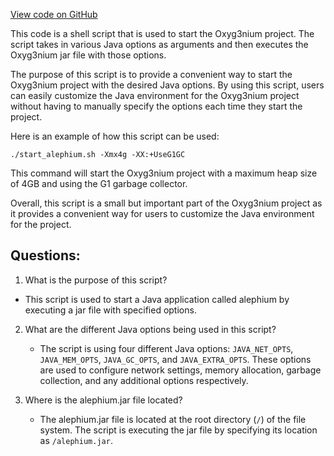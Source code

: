 [View code on GitHub](https://github.com/alephium/alephium/docker/release/entrypoint.sh)

This code is a shell script that is used to start the Oxyg3nium project. The script takes in various Java options as arguments and then executes the Oxyg3nium jar file with those options. 

The purpose of this script is to provide a convenient way to start the Oxyg3nium project with the desired Java options. By using this script, users can easily customize the Java environment for the Oxyg3nium project without having to manually specify the options each time they start the project. 

Here is an example of how this script can be used:

```
./start_alephium.sh -Xmx4g -XX:+UseG1GC
```

This command will start the Oxyg3nium project with a maximum heap size of 4GB and using the G1 garbage collector. 

Overall, this script is a small but important part of the Oxyg3nium project as it provides a convenient way for users to customize the Java environment for the project.
## Questions: 
 1. What is the purpose of this script?
   - This script is used to start a Java application called alephium by executing a jar file with specified options.

2. What are the different Java options being used in this script?
   - The script is using four different Java options: `JAVA_NET_OPTS`, `JAVA_MEM_OPTS`, `JAVA_GC_OPTS`, and `JAVA_EXTRA_OPTS`. These options are used to configure network settings, memory allocation, garbage collection, and any additional options respectively.

3. Where is the alephium.jar file located?
   - The alephium.jar file is located at the root directory (`/`) of the file system. The script is executing the jar file by specifying its location as `/alephium.jar`.